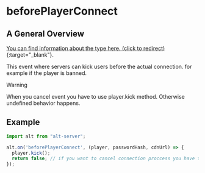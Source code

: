 # beforePlayerConnect

## A General Overview

[You can find information about the type here. (click to redirect)](https://docs.altv.mp/js/api/alt-server.IServerEvent.html#_altmp_altv_types_alt_server_IServerEvent_beforePlayerConnect){:target="_blank"}.

This event where servers can kick users before the actual connection. for example if the player is banned.

> [!WARNING]
> When you cancel event you have to use player.kick method. Otherwise undefined behavior happens.

## Example

```js
import alt from "alt-server";

alt.on('beforePlayerConnect', (player, passwordHash, cdnUrl) => {
  player.kick();
  return false; // if you want to cancel connection proccess you have to return false.
});
```
